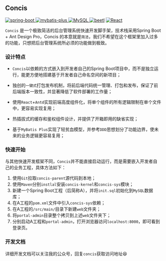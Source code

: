 ## Concis 

[![spring-boot](https://img.shields.io/badge/spring--boot-2.6.4-green.svg) ](https://gitee.com/link?target=http%3A%2F%2Fspring.io%2Fprojects%2Fspring-boot)[![mybatis-plus](https://img.shields.io/badge/mybatis--plus-3.5.2-blue.svg) ](https://gitee.com/link?target=http%3A%2F%2Fmp.baomidou.com)[![MySQL](https://img.shields.io/badge/MySQL-5.7-9cf.svg) ](https://gitee.com/link?target=https%3A%2F%2Fwww.hutool.cn%2F)[![beetl](https://img.shields.io/badge/antd-4.20.0-red.svg)](https://gitee.com/link?target=http%3A%2F%2Fibeetl.com%2F) [![React](https://img.shields.io/badge/React-17.0.0-yellow.svg)](https://gitee.com/link?target=http%3A%2F%2Fibeetl.com%2F)

`Concis` 是一个极致简洁的后台管理系统快速开发脚手架，技术栈采用Spring Boot + Ant Design Pro，Concis 的本意就是`简洁`，我们不希望在这个框架里加入过多的功能，只想把后台管理系统所必须的功能做到极致。



### 设计特点

- `Concis`以依赖的方式嵌入到开发者自己的Spring Boot项目中，而不是独立运行，能更方便地搭建基于开发者自己命名空间的新项目；

- 独创的`一键式`打包发布机制，将前后端代码统一管理、打包和发布，保证了前后端版本一致性，并显著降低了软件部署的工作量；

- 使用`React`+`Antd`实现前端高度组件化，将单个组件的所有逻辑限制在单个文件中，更容易实现复用；

- 热插拔式的缓存和鉴权组件设计，并提供了开箱即用的缺省实现；

- 基于`MyBatis Plus`实现了轻贫血模型，并参考`DDD`思想划分了功能边界，使未来的业务逻辑更容易复用；

  

### 快速开始

与其他快速开发框架不同，`Concis`并不能直接启动运行，而是需要嵌入开发者自己的业务工程，具体方法如下：

1. 使用`Git`拉取`concis-parent`源代码到本地；
2. 使用`Maven`分别`instlal`安装`concis-kernel`和`concis-sys`模块；
3. 新建一个Spring Boot工程（后简称A），并将`init.sql`初始化到`MySQL`数据库；
4. 在A工程的`pom.xml`文件中引入`concis-sys`依赖；
5. 在A工程的`/src/main/`目录下新建`web`文件夹；
6. 将`portal-admin`目录整个拷贝到上述`web`文件夹下；
7. 分别启动A工程和`portal-admin`，打开浏览器访问`localhost:8000`，即可看到登录页。



### 开发文档

详细开发文档可以关注我的公众号，回复`concis`获取访问地址:laughing:




